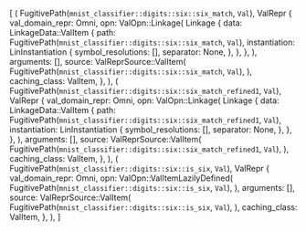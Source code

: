 [
    (
        FugitivePath(`mnist_classifier::digits::six::six_match`, `Val`),
        ValRepr {
            val_domain_repr: Omni,
            opn: ValOpn::Linkage(
                Linkage {
                    data: LinkageData::ValItem {
                        path: FugitivePath(`mnist_classifier::digits::six::six_match`, `Val`),
                        instantiation: LinInstantiation {
                            symbol_resolutions: [],
                            separator: None,
                        },
                    },
                },
            ),
            arguments: [],
            source: ValReprSource::ValItem(
                FugitivePath(`mnist_classifier::digits::six::six_match`, `Val`),
            ),
            caching_class: ValItem,
        },
    ),
    (
        FugitivePath(`mnist_classifier::digits::six::six_match_refined1`, `Val`),
        ValRepr {
            val_domain_repr: Omni,
            opn: ValOpn::Linkage(
                Linkage {
                    data: LinkageData::ValItem {
                        path: FugitivePath(`mnist_classifier::digits::six::six_match_refined1`, `Val`),
                        instantiation: LinInstantiation {
                            symbol_resolutions: [],
                            separator: None,
                        },
                    },
                },
            ),
            arguments: [],
            source: ValReprSource::ValItem(
                FugitivePath(`mnist_classifier::digits::six::six_match_refined1`, `Val`),
            ),
            caching_class: ValItem,
        },
    ),
    (
        FugitivePath(`mnist_classifier::digits::six::is_six`, `Val`),
        ValRepr {
            val_domain_repr: Omni,
            opn: ValOpn::ValItemLazilyDefined(
                FugitivePath(`mnist_classifier::digits::six::is_six`, `Val`),
            ),
            arguments: [],
            source: ValReprSource::ValItem(
                FugitivePath(`mnist_classifier::digits::six::is_six`, `Val`),
            ),
            caching_class: ValItem,
        },
    ),
]